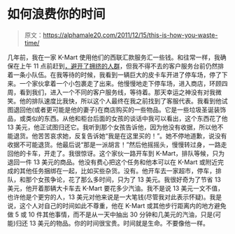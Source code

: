 # 如何浪费你的时间

> 原文：<https://alphamale20.com/2011/12/15/this-is-how-you-waste-time/>

几年前，我在一家 K-Mart 使用他们的西联汇款服务汇一些钱。和往常一样，我确保在上午 11 点前赶到[，避开了拥挤的人群](http://www.sublimeyourtime.com/2011/09/18/avoid-the-crowds-2/ "Avoid The Crowds")，但我不得不去的客户服务台前仍然排着一条小队伍。在我等待的时候，我看到一辆巨大的皮卡车开进了停车场，停了下来。一个家伙拿着一个小包裹走了出来。他慢慢地走下停车场，进入商店，环顾四周，看到我们，进入一个不同的客户服务线，等待着。那天幸运之神没有对我微笑。他的排队速度比我快，所以这个人最终在我之前找到了客服代表。我看到他试图退回他(或者更可能是他的妻子)在商店购买的一些物品。它是一些垃圾圣诞装饰品，或类似的东西。从他和柜台后面的女孩的谈话中我可以看出，这个东西花了他 13 美元，他正试图归还它。我听到那个女孩告诉他，因为他没有收据，所以他不能退货。他苦苦哀求她，反复告诉她“我是在这里买的！”。她不停地道歉，说没有收据不可能退货。他最后说“那是一派胡言！”然后他摇摇头，慢慢转过身，一路走回他的卡车，开走了。我很惊讶。这个家伙一路开车到 K-Mart，排队等候，只为退回一件 13 美元的商品。他没有费心把这个任务和他本可以在 K-Mart 或附近完成的其他任务捆绑在一起，比如买些杂货。没有。他开车去一家超市，停车，排队，和那个女孩争论，花了那么多时间，只为了 13 美元。我很好奇为了节省 13 美元，他开着那辆大卡车去 K-Mart 要花多少汽油。我不是说 13 美元一文不值，也许他是个更穷的人，13 美元对他来说是一大笔钱(尽管我对此表示怀疑)。我是说，这个人对自己的时间如此不尊重，他在 K-Mart 或其他步行距离内的地方避免做 5 或 10 件其他事情，而不是从一天中抽出 30 分钟和几美元的汽油，只是(可能)归还 13 美元的物品。你的时间很宝贵。时间就是生命。不要像他一样。